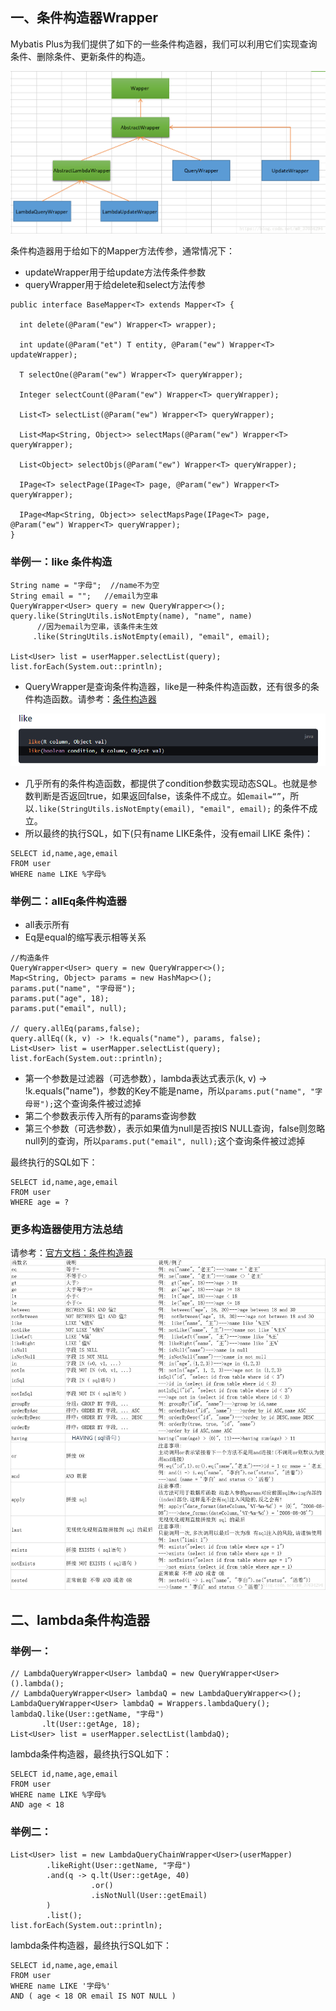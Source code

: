 ## 一、条件构造器Wrapper

Mybatis Plus为我们提供了如下的一些条件构造器，我们可以利用它们实现查询条件、删除条件、更新条件的构造。

![28c4389ff5df64ed5c9fd24abed54caf_1249x646](pic/28c4389ff5df64ed5c9fd24abed54caf_1249x646.png)

条件构造器用于给如下的Mapper方法传参，通常情况下：

- updateWrapper用于给update方法传条件参数
- queryWrapper用于给delete和select方法传参

```
public interface BaseMapper<T> extends Mapper<T> {

  int delete(@Param("ew") Wrapper<T> wrapper);

  int update(@Param("et") T entity, @Param("ew") Wrapper<T> updateWrapper);

  T selectOne(@Param("ew") Wrapper<T> queryWrapper);

  Integer selectCount(@Param("ew") Wrapper<T> queryWrapper);

  List<T> selectList(@Param("ew") Wrapper<T> queryWrapper);

  List<Map<String, Object>> selectMaps(@Param("ew") Wrapper<T> queryWrapper);

  List<Object> selectObjs(@Param("ew") Wrapper<T> queryWrapper);

  IPage<T> selectPage(IPage<T> page, @Param("ew") Wrapper<T> queryWrapper);

  IPage<Map<String, Object>> selectMapsPage(IPage<T> page, @Param("ew") Wrapper<T> queryWrapper);
}

```

### 举例一：like 条件构造

```
String name = "字母";  //name不为空
String email = "";   //email为空串
QueryWrapper<User> query = new QueryWrapper<>();
query.like(StringUtils.isNotEmpty(name), "name", name)
      //因为email为空串，该条件未生效
     .like(StringUtils.isNotEmpty(email), "email", email);    

List<User> list = userMapper.selectList(query);
list.forEach(System.out::println);

```

- QueryWrapper是查询条件构造器，like是一种条件构造函数，还有很多的条件构造函数。请参考：[条件构造器](https://mp.baomidou.com/guide/wrapper.html#abstractwrapper)

![f534e1c72605258a82db102fed03ded6_973x162](pic/f534e1c72605258a82db102fed03ded6_973x162.png)

- 几乎所有的条件构造函数，都提供了condition参数实现动态SQL。也就是参数判断是否返回true，如果返回false，该条件不成立。如`email=“”`，所以`.like(StringUtils.isNotEmpty(email), "email", email);` 的条件不成立。
- 所以最终的执行SQL，如下(只有name LIKE条件，没有email LIKE 条件)：

```
SELECT id,name,age,email
FROM user 
WHERE name LIKE %字母%

```

### 举例二：allEq条件构造器

- all表示所有
- Eq是equal的缩写表示相等关系

```
//构造条件
QueryWrapper<User> query = new QueryWrapper<>();
Map<String, Object> params = new HashMap<>();
params.put("name", "字母哥");
params.put("age", 18);
params.put("email", null);

// query.allEq(params,false);
query.allEq((k, v) -> !k.equals("name"), params, false);
List<User> list = userMapper.selectList(query);
list.forEach(System.out::println);

```

- 第一个参数是过滤器（可选参数），lambda表达式表示(k, v) -> !k.equals("name")，参数的Key不能是name，所以`params.put("name", "字母哥");`这个查询条件被过滤掉
- 第二个参数表示传入所有的params查询参数
- 第三个参数（可选参数），表示如果值为null是否按IS NULL查询，false则忽略null列的查询，所以`params.put("email", null);`这个查询条件被过滤掉

最终执行的SQL如下：

```
SELECT id,name,age,email
FROM user 
WHERE age = ?

```

### 更多构造器使用方法总结

请参考：[官方文档：条件构造器](https://mp.baomidou.com/guide/wrapper.html#abstractwrapper)
![0f8fe8849a8181a0b1551342459df560_1314x1380](pic/0f8fe8849a8181a0b1551342459df560_1314x1380.png)

## 二、lambda条件构造器

### 举例一：

```
// LambdaQueryWrapper<User> lambdaQ = new QueryWrapper<User>().lambda();
// LambdaQueryWrapper<User> lambdaQ = new LambdaQueryWrapper<>();
LambdaQueryWrapper<User> lambdaQ = Wrappers.lambdaQuery();
lambdaQ.like(User::getName, "字母")
       .lt(User::getAge, 18);
List<User> list = userMapper.selectList(lambdaQ);

```

lambda条件构造器，最终执行SQL如下：

```
SELECT id,name,age,email
FROM user 
WHERE name LIKE %字母%
AND age < 18

```

### 举例二：

```
List<User> list = new LambdaQueryChainWrapper<User>(userMapper)
        .likeRight(User::getName, "字母")
        .and(q -> q.lt(User::getAge, 40)
                  .or()
                  .isNotNull(User::getEmail)
        )
        .list();
list.forEach(System.out::println);

```

lambda条件构造器，最终执行SQL如下：

```
SELECT id,name,age,email
FROM user 
WHERE name LIKE '字母%'
AND ( age < 18 OR email IS NOT NULL )
```